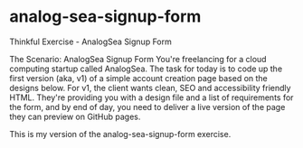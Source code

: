 # analog-sea-signup-form
Thinkful Exercise - AnalogSea Signup Form

The Scenario: AnalogSea Signup Form
You're freelancing for a cloud computing startup called AnalogSea. The task for today is to code up the first version (aka, v1) of a simple account creation page based on the designs below. For v1, the client wants clean, SEO and accessibility friendly HTML. They're providing you with a design file and a list of requirements for the form, and by end of day, you need to deliver a live version of the page they can preview on GitHub pages.

This is my version of the analog-sea-signup-form exercise.
